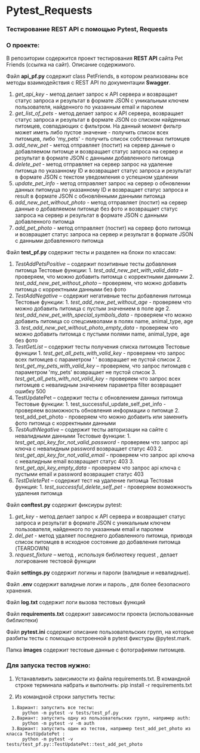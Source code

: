 # Pytest_Requests
### Тестирование REST API с помощью Pytest, Requests

### О проекте:
В репозитории содержится проект тестирования **REST API** сайта Pet Friends (ссылка на сайт).
Описание содержимого.

Файл **api_pf.py** содержит class PetFriends, в котором реализованы все методы взаимодействия с REST API по документации **Swagger**.
  1.	*get_api_key* - метод делает запрос к API сервера и возвращает статус запроса и результат в формате JSON с уникальным ключем пользователя, найденного по указанным email и паролем
  2.	*get_list_of_pets* - метод делает запрос к API сервера, возвращает статус запроса и результат в формате JSON со списком найденных питомцев, совпадающих с фильтром. На данный момент фильтр может иметь либо пустое значение - получить список всех             питомцев, либо 'my_pets' - получить список собственных питомцев
  3.	*add_new_pet* - метод отправляет (постит) на сервер данные о добавляемом питомце и возвращает статус запроса на сервер и результат в формате JSON с данными добавленного питомца
  4.	*delete_pet* - метод отправляет на сервер запрос на удаление питомца по указанному ID и возвращает статус запроса и результат в формате JSON с текстом уведомления о успешном удалении
  5.	*update_pet_info* - метод отправляет запрос на сервер о обновлении данных питомуца по указанному ID и возвращает статус запроса и result в формате JSON с обновлёнными данными питомца
  6.	*add_new_pet_without_photo* - метод отправляет (постит) на сервер данные о добавляемом питомце без фото и возвращает статус запроса на сервер и результат в формате JSON с данными добавленного питомца
  7.	*add_pet_photo* - метод отправляет (постит) на сервер фото питомца и возвращает статус  запроса на сервер и результат в формате JSON с данными добавленного питомца  
   
 Файл **test_pf.py** содержит тесты и разделен на блоки по классам:
  1.	*TestAddPetsPositive* – содержит позитивные тесты добавления питомца
      Тестовые функции:
       1.	 *test_add_new_pet_with_valid_data* – проверяем, что можно добавить питомца с       корректными данными
       2.	 *test_add_new_pet_without_photo* – проверяем, что можно добавить питомца с корректными данными без фото
  2.	*TestAddNegative* – содержит негативные тесты добавления питомца
      Тестовые функции:
       1.	*test_add_new_pet_without_age* - проверяем что можно добавить питомца c пустым      значением в поле age
       2.  *test_add_new_pet_with_speсial_symbols_data* - проверяем что можно добавить питомца со спецсимволами в полях name, animal_type, age
       3.  *test_add_new_pet_without_photo_empty_data* - проверяем что можно добавить питомца с пустыми полями name, animal_type, age без фото
  3.	*TestGetList* – содержит тесты получения списка питомцев
      Тестовые функции
       1.	*test_get_all_pets_with_valid_key* - проверяем что запрос всех питомцев c параметром ' ' возвращает не пустой список
       2.	*test_get_my_pets_with_valid_key* – проверяем, что запрос питомцев c параметром 'my_pets' возвращает не пустой список
       3.	*test_get_all_pets_with_not_valid_key* - проверяем что запрос всех питомцев c невалидным значением параметра filter возвращает ошибку 500
  4.	TestUpdatePet – содержит тесты с обновлением данных питомца
      Тестовые функции:
       1.	test_successful_update_self_pet_info - проверяем возможность обновления информации о питомце
       2.	test_add_pet_photo - проверяем что можно добавить или заменить фото питомца с корректными данными
  5.	*TestAuthNegative* – содержит тесты авторизации на сайте с невалидными данными
      Тестовые функции:
       1.	*test_get_api_key_for_not_valid_password* - проверяем что запрос api ключа с невалидным password возвращает статус 403
       2.	*test_get_api_key_for_not_valid_email* - проверяем что запрос api ключа с невалидным email возвращает статус 403
       3.	*test_get_api_key_empty_data* - проверяем что запрос api ключа с пустыми email и password возвращает статус 403
  6.	*TestDeletePet* – содержит тест на удаление питомца
      Тестовая функция:
       1.	*test_successful_delete_self_pet* - проверяем возможность удаления питомца
       
Файл **conftest.py** содержит фиксиуры pytest:
  1.	*get_key* - метод делает запрос к API сервера и возвращает статус запроса и результат в формате  JSON с уникальным ключем пользователя, найденного по указанным email и паролем
  2.	*del_pet* - метод удаляет последнего добавленного питомца, приводя список питомцев в исходное состояние до добавления питомца (TEARDOWN)
  3.	*request_fixture* – метод , используя библиотеку request , делает логирование тестовой функции
  
Файл **settings.py** содержит логины и пароли (валидные и невалидные).

Файл **.env** содержит валидные логин и пароль , для более безопасного хранения.

Файл **log.txt** содержит логи вызова тестовых функций

Файл **requirements.txt** содержит зависимости проекта (использованные библиотеки)

Файл **pytest.ini** содержит описание пользовательских групп, на которые разбиты тесты с помощью встроенной в pytest фикстуры @pytest.mark.

Папка **images** содержит тестовые данные с фотографиями питомцев.

### Для запуска тестов нужно:
   1.	Устанавливить зависимости из файла requirements.txt.
      В командной строке терминала набрать и выполнить: pip install -r requirements.txt
      
   2.	Из командной строки запустить тесты: 
   
      1.Вариант: запустить все тесты: 
          python -m pytest -v tests/test_pf.py
      2.Вариант: запустить одну из пользовательских групп, например auth:
          python -m pytest -v -m auth
      3.Вариант: запустить один из тестов, например test_add_pet_photo из класса TestUpdatePet :
          python -m pytest -v tests/test_pf.py::TestUpdatePet::test_add_pet_photo
